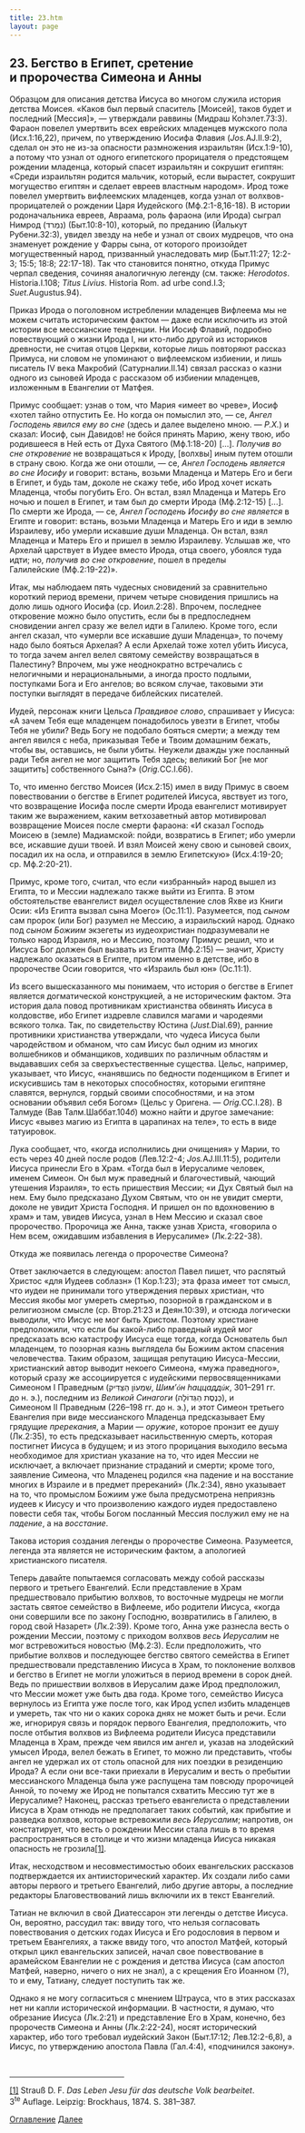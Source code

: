```yaml
---
title: 23.htm
layout: page
---
```




<title>Руслан Хазарзар. Сын Человеческий. Глава двадцать третья</title>


<h2>23. Бегство в Египет, сретение
<br>и пророчества Симеона и Анны</h2>

<p>Образцом для описания детства Иисуса во многом служила история детства
Моисея. «Каков был первый спаситель [Моисей], таков будет и последний
[Мессия]», — утверждали раввины (Мидраш Коhэлет.73:3). Фараон повелел умертвить
всех еврейских младенцев мужского пола (Исх.1:16,22), причем, по утверждению
Иосифа Флавия (<i>Jos.</i>AJ.II.9:2), сделал он это не из-за опасности
размножения израильтян (Исх.1:9-10), а потому что узнал от одного египетского
прорицателя о предстоящем рождении младенца, который спасет израильтян и
сокрушит египтян: «Среди израильтян родится мальчик, который, если вырастет,
сокрушит могущество египтян и сделает евреев властным народом». Ирод тоже
повелел умертвить вифлеемских младенцев, когда узнал от волхвов-прорицателей о
рождении Царя Иудейского (Мф.2:1-8,16-18). В истории родоначальника евреев,
Авраама, роль фараона (или Ирода) сыграл Нимрод (<span
dir=RTL></span>&#1504;&#1460;&#1502;&#1456;&#1512;&#1491;<span dir=LTR></span>)
(Быт.10:8-10), который, по преданию (Йалькут Рубени.32:3), увидел звезду на
небе и узнал от своих мудрецов, что она знаменует рождение у Фарры сына, от
которого произойдет могущественный народ, призванный унаследовать мир
(Быт.11:27; 12:2-3; 15:5; 18:8; 22:17-18). Так что становится понятно, откуда
Примус черпал сведения, сочиняя аналогичную легенду (см. также:
<i>Herodotos</i>. Historia.I.108; <i>Titus Livius</i>. Historia Rom. ad urbe
cond.I.3; <i>Suet.</i>Augustus.94).</p>

<p style='margin-bottom:6.0pt'>Приказ Ирода о поголовном истреблении младенцев
Вифлеема мы не можем считать историческим фактом — даже если исключить из этой
истории все мессианские тенденции. Ни Иосиф Флавий, подробно повествующий о
жизни Ирода&nbsp;I, ни кто-либо другой из историков древности, не считая отцов
Церкви, которые лишь повторяют рассказ Примуса, ни словом не упоминают о
вифлеемском избиении, и лишь писатель IV&nbsp;века Макробий (Сатурналии.II.14)
связал рассказ о казни одного из сыновей Ирода с рассказом об избиении
младенцев, изложенным в Евангелии от Матфея.</p>

<p>Примус сообщает: узнав о том, что Мария «имеет во чреве», Иосиф «хотел тайно
отпустить Ее. Но когда он помыслил это, — се, <i>Ангел Господень явился ему во
сне</i> (здесь и далее выделено мною. — <i>Р.Х.</i>) и сказал: Иосиф, сын
Давидов! не бойся принять Марию, жену твою, ибо родившееся в Ней есть от Духа
Святого (Мф.1:18-20)&nbsp;[...]. <i>Получив во сне откровение</i> не
возвращаться к Ироду, [волхвы] иным путем отошли в страну свою. Когда же они
отошли, — се, <i>Ангел Господень является во сне Иосифу</i> и говорит: встань,
возьми Младенца и Матерь Его и беги в Египет, и будь там, доколе не скажу тебе,
ибо Ирод хочет искать Младенца, чтобы погубить Его. Он встал, взял Младенца и
Матерь Его ночью и пошел в Египет, и там был до смерти Ирода
(Мф.2:12-15)&nbsp;[...]. По смерти же Ирода, — се, <i>Ангел Господень Иосифу во
сне является</i> в Египте и говорит: встань, возьми Младенца и Матерь Его и иди
в землю Израилеву, ибо умерли искавшие души Младенца. Он встал, взял Младенца и
Матерь Его и пришел в землю Израилеву. Услышав же, что Архелай царствует в
Иудее вместо Ирода, отца своего, убоялся туда идти; но, <i>получив во сне
откровение</i>, пошел в пределы Галилейские&nbsp;(Мф.2:19-22)».</p>

<p style='margin-bottom:6.0pt'>Итак, мы наблюдаем пять чудесных сновидений за
сравнительно короткий период времени, причем четыре сновидения пришлись на долю
лишь одного Иосифа (ср. Иоил.2:28). Впрочем, последнее откровение можно было
опустить, если бы в предпоследнем сновидении ангел сразу же велел идти в
Галилею. Кроме того, если ангел сказал, что «умерли все искавшие души
Младенца», то почему надо было бояться Архелая? А если Архелай тоже хотел убить
Иисуса, то тогда зачем ангел велел святому семейству возвращаться в Палестину?
Впрочем, мы уже неоднократно встречались с нелогичными и нерациональными, а
иногда просто подлыми, поступками Бога и Его ангелов; во всяком случае,
таковыми эти поступки выглядят в передаче библейских писателей.</p>

<p>Иудей, персонаж книги Цельса <i>Правдивое слово</i>, спрашивает у Иисуса: «А
зачем Тебя еще младенцем понадобилось увезти в Египет, чтобы Тебя не убили?
Ведь Богу не подобало бояться смерти; а между тем ангел явился с неба,
приказывая Тебе и Твоим домашним бежать, чтобы вы, оставшись, не были убиты.
Неужели дважды уже посланный ради Тебя ангел не мог защитить Тебя здесь;
великий Бог [не мог защитить] собственного Сына?» (<i>Orig.</i>CC.I.66).</p>

<p>То, что именно бегство Моисея (Исх.2:15) имел в виду Примус в своем
повествовании о бегстве в Египет родителей Иисуса, явствует из того, что
возвращение Иосифа после смерти Ирода евангелист мотивирует таким же
выражением, каким ветхозаветный автор мотивировал возвращение Моисея после
смерти фараона: «И сказал Господь Моисею в (земле) Мадиамской: пойди,
возвратись в Египет; ибо умерли все, искавшие души твоей. И взял Моисей жену
свою и сыновей своих, посадил их на осла, и отправился в землю Египетскую»
(Исх.4:19-20; ср.&nbsp;Мф.2:20-21).</p>

<p>Примус, кроме того, считал, что если «избранный» народ вышел из Египта, то и
Мессии надлежало также выйти из Египта. В этом обстоятельстве евангелист видел
осуществление слов Яхве из Книги Осии: «Из Египта вызвал сына Моего» (Ос.11:1).
Разумеется, под <i>сыном</i> сам пророк (или Бог) разумел не Мессию, а
израильский народ. Однако под <i>сыном Божиим</i> экзегеты из иудеохристиан
подразумевали не только народ Израиля, но и Мессию, поэтому Примус решил, что и
Иисуса Бог должен был вызвать из Египта (Мф.2:15) — значит, Христу надлежало
оказаться в Египте, притом именно в детстве, ибо в пророчестве Осии говорится,
что «Израиль был юн» (Ос.11:1).</p>

<p style='margin-bottom:6.0pt'>Из всего вышесказанного мы понимаем, что история
о бегстве в Египет является догматической конструкцией, а не историческим
фактом. Эта история дала повод противникам христианства обвинять Иисуса в
колдовстве, ибо Египет издревле славился магами и чародеями всякого толка. Так,
по свидетельству Юстина (<i>Just.</i>Dial.69), ранние противники христианства
утверждали, что чудеса Иисуса были чародейством и обманом, что сам Иисус был
одним из многих волшебников и обманщиков, ходивших по различным областям и
выдававших себя за сверхъестественные существа. Цельс, например, указывает, что
Иисус, «нанявшись по бедности поденщиком в Египет и искусившись там в некоторых
способностях, которыми египтяне славятся, вернулся, гордый своими
способностями, и на этом основании объявил себя Богом» (Цельс у Оригена. —
<i>Orig.</i>CC.I.28). В Талмуде (Вав Талм.Шаббат.104<i>б</i>) можно найти и
другое замечание: Иисус «вывез магию из Египта в царапинах на теле», то есть в
виде татуировок.</p>

<p>Лука сообщает, что, «когда исполнились дни очищения» у Марии, то есть через
40&nbsp;дней после родов (Лев.12:2-4; <i>Jos.</i>AJ.III.11:5), родители Иисуса
принесли Его в Храм. «Тогда был в Иерусалиме человек, именем Симеон. Он был муж
праведный и благочестивый, чающий утешения Израиля», то есть пришествия Мессии;
«и Дух Святый был на нем. Ему было предсказано Духом Святым, что он не увидит
смерти, доколе не увидит Христа Господня. И пришел он по вдохновению в храм» и
там, увидев Иисуса, узнал в Нем Мессию и сказал свое пророчество. Пророчица же
Анна, также узнав Христа, «говорила о Нем всем, ожидавшим избавления в
Иерусалиме» (Лк.2:22-38).</p>

<p>Откуда же появилась легенда о пророчестве Симеона?</p>

<p>Ответ заключается в следующем: апостол Павел пишет, что распятый Христос
«для Иудеев соблазн» (1&nbsp;Кор.1:23); эта фраза имеет тот смысл, что иудеи не
принимали того утверждения первых христиан, что Мессия якобы мог умереть
смертью, позорной в гражданском и в религиозном смысле (ср. Втор.21:23 и
Деян.10:39), и отсюда логически выводили, что Иисус не мог быть Христом.
Поэтому христиане предположили, что если бы какой-либо праведный иудей мог
предсказать всю катастрофу Иисуса еще тогда, когда Основатель был младенцем, то
позорная казнь выглядела бы Божиим актом спасения человечества. Таким образом,
защищая репутацию Иисуса-Мессии, христианский автор выводит некоего Симеона,
«мужа праведного», который сразу же ассоциируется с иудейскими
первосвященниками Симеоном&nbsp;I&nbsp;Праведным (<span
dir=RTL>&#1513;&#1473;&#1460;&#1502;&#1456;&#1506;&#1493;&#1465;&#1503;&nbsp;&#1492;&#1463;&#1510;&#1468;&#1463;&#1491;&#1468;&#1460;&#1497;&#1511;</span><span
dir=LTR></span><span dir=LTR></span>, <i>Шим’<font
face="Times New Roman">&oacute;</font>н hаццадд<font
face="Times New Roman">&uacute;</font>к</i>, 301–291&nbsp;гг.
до&nbsp;н.&nbsp;э.), последним из <i>Великой Синагоги</i> (<span
dir=RTL>&#1499;&#1468;&#1456;&#1504;&#1462;&#1505;&#1462;&#1514;&nbsp;&#1492;&#1463;&#1490;&#1468;&#1456;&#1491;&#1493;&#1465;&#1500;&#1464;&#1492;</span><span
dir=LTR></span><span dir=LTR></span>), и Симеоном&nbsp;II&nbsp;Праведным
(226–198&nbsp;гг. до&nbsp;н.&nbsp;э.), и этот Симеон третьего Евангелия при
виде мессианского Младенца предсказывает Ему грядущие <i>пререкания</i>, а
Марии — <i>оружие</i>, которое пронзит ее душу (Лк.2:35), то есть предсказывает
насильственную смерть, которая постигнет Иисуса в будущем; и из этого
прорицания выходило весьма необходимое для христиан указание на то, что идея
Мессии не исключает, а включает признание страданий и смерти; кроме того,
заявление Симеона, что Младенец родился «на падение и на восстание многих в
Израиле и в предмет пререканий» (Лк.2:34), явно указывает на то, что промыслом
Божиим уже была предусмотрена неприязнь иудеев к Иисусу и что произволению
каждого иудея предоставлено повести себя так, чтобы Богом посланный Мессия
послужил ему не на <i>падение</i>, а на <i>восстание</i>.</p>

<p style='margin-bottom:6.0pt'>Такова история создания легенды о пророчестве
Симеона. Разумеется, легенда эта является не историческим фактом, а апологией
христианского писателя.</p>

<p>Теперь давайте попытаемся согласовать между собой рассказы первого и
третьего Евангелий. Если представление в Храм предшествовало прибытию волхвов,
то восточные мудрецы не могли застать святое семейство в Вифлееме, ибо родители
Иисуса, «когда они совершили все по закону Господню, возвратились в Галилею, в
город свой Назарет» (Лк.2:39). Кроме того, Анна уже разнесла весть о рождении
Мессии, поэтому с приходом волхвов <i>весь Иерусалим</i> не мог встревожиться
новостью (Мф.2:3). Если предположить, что прибытие волхвов и последующее
бегство святого семейства в Египет предшествовали представлению Иисуса в Храм,
то поклонение волхвов и бегство в Египет не могли уложиться в период времени в
сорок дней. Ведь по пришествии волхвов в Иерусалим даже Ирод предположил, что
Мессии может уже быть два года. Кроме того, семейство Иисуса вернулось из
Египта уже после того, как Ирод успел избить младенцев и умереть, так что ни о
каких сорока днях не может быть и речи. Если же, игнорируя связь и порядок
первого Евангелия, предположить, что после отбытия волхвов из Вифлеема родители
Иисуса представили Младенца в Храм, прежде чем явился им ангел и, указав на
злодейский умысел Ирода, велел бежать в Египет, то можно ли представить, чтобы
ангел не удержал их от столь опасной для них поездки в резиденцию Ирода? А если
они все-таки приехали в Иерусалим и весть о пребытии мессианского Младенца была
уже распущена там повсюду пророчицей Анной, то почему же Ирод не попытался
схватить Мессию тут же в Иерусалиме? Наконец, рассказ третьего евангелиста о
представлении Иисуса в Храм отнюдь не предполагает таких событий, как прибытие
и разведка волхвов, которые встревожили <i>весь Иерусалим</i>; напротив, он
констатирует, что весть о рождении Мессии стала лишь в то время
распространяться в столице и что жизни младенца Иисуса никакая опасность не
грозила<a href="#_ftn1" name="_ftnref1">[1]</a>.</p>

<p>Итак, несходством и несовместимостью обоих евангельских рассказов
подтверждается их антиисторический характер. Их создали либо сами авторы
первого и третьего Евангелий, либо другие авторы, а последние редакторы
Благовествований лишь включили их в текст Евангелий.</p>

<p>Татиан не включил в свой Диатессарон эти легенды о детстве Иисуса. Он,
вероятно, рассудил так: ввиду того, что нельзя согласовать повествования о
детских годах Иисуса и Его родословия в первом и третьем Евангелиях, а также
ввиду того, что апостол Матфей, который открыл цикл евангельских записей, начал
свое повествование в арамейском Евангелии не с рождения и детства Иисуса (сам
апостол Матфей, наверно, ничего о них не знал), а с крещения Его
Иоанном&nbsp;(?), то и ему, Татиану, следует поступить так же.</p>

<p>Однако я не могу согласиться с мнением Штрауса, что в этих рассказах нет ни
капли исторической информации. В частности, я думаю, что обрезание Иисуса
(Лк.2:21) и представление Его в Храм, конечно, без пророчеств Симеона и Анны
(Лк.2:22-24), носят исторический характер, ибо того требовал иудейский Закон
(Быт.17:12; Лев.12:2-6,8), а Иисус, по утверждению апостола Павла (Гал.4:4),
«подчинился закону».</p>
<p>&nbsp;</p>

<hr align="left" width="40%">

<p class=s><a href="#_ftnref1" name="_ftn1">[1]</a> Strau&szlig;&nbsp;D.&nbsp;F.
<i>Das Leben Jesu f&uuml;r das deutsche Volk bearbeitet</i>.
3<sup>te</sup>&nbsp;Auflage. Leipzig: Brockhaus, 1874. S.&nbsp;381–387.</p>

<a href="index">Оглавление</a> <a href="24">Далее</a>

